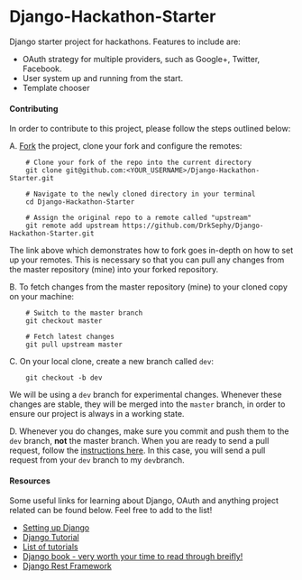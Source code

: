 Django-Hackathon-Starter
========================

Django starter project for hackathons. Features to include are:

* OAuth strategy for multiple providers, such as Google+, Twitter, Facebook.
* User system up and running from the start.
* Template chooser

#### Contributing

In order to contribute to this project, please follow the steps outlined below:

A. [Fork](https://help.github.com/articles/fork-a-repo/) the project, clone your fork and configure the remotes:

		# Clone your fork of the repo into the current directory
		git clone git@github.com:<YOUR_USERNAME>/Django-Hackathon-Starter.git

		# Navigate to the newly cloned directory in your terminal
		cd Django-Hackathon-Starter

		# Assign the original repo to a remote called "upstream"
		git remote add upstream https://github.com/DrkSephy/Django-Hackathon-Starter.git

The link above which demonstrates how to fork goes in-depth on how to set up your remotes. This is necessary so that you can pull any changes from the master repository (mine) into your forked repository. 

B. To fetch changes from the master repository (mine) to your cloned copy on your machine:

		# Switch to the master branch
		git checkout master

		# Fetch latest changes
		git pull upstream master


C. On your local clone, create a new branch called `dev`:

		git checkout -b dev

We will be using a `dev` branch for experimental changes. Whenever these changes are stable, they will be merged into the `master` branch, in order to ensure our project is always in a working state. 

D. Whenever you do changes, make sure you commit and push them to the `dev` branch, **not** the master branch. When you are ready to send a pull request, follow the [instructions here](https://help.github.com/articles/using-pull-requests/). In this case, you will send a pull request from your `dev` branch to my `dev`branch.

#### Resources

Some useful links for learning about Django, OAuth and anything project related can be found below. Feel free to add to the list!

* [Setting up Django](https://docs.djangoproject.com/en/1.7/intro/)
* [Django Tutorial](https://docs.djangoproject.com/en/1.7/intro/tutorial01/)
* [List of tutorials](https://code.djangoproject.com/wiki/Tutorials)
* [Django book - very worth your time to read through breifly!](http://www.tangowithdjango.com/book17/)
* [Django Rest Framework](http://www.django-rest-framework.org/tutorial/1-serialization/)





